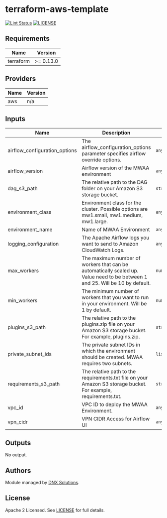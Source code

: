 # terraform-aws-template

[![Lint Status](https://github.com/DNXLabs/terraform-aws-template/workflows/Lint/badge.svg)](https://github.com/DNXLabs/terraform-aws-template/actions)
[![LICENSE](https://img.shields.io/github/license/DNXLabs/terraform-aws-template)](https://github.com/DNXLabs/terraform-aws-template/blob/master/LICENSE)

<!--- BEGIN_TF_DOCS --->

## Requirements

| Name | Version |
|------|---------|
| terraform | >= 0.13.0 |

## Providers

| Name | Version |
|------|---------|
| aws | n/a |

## Inputs

| Name | Description | Type | Default | Required |
|------|-------------|------|---------|:--------:|
| airflow\_configuration\_options | The airflow\_configuration\_options parameter specifies airflow override options. | `any` | n/a | yes |
| airflow\_version | Airflow version of the MWAA environment | `any` | n/a | yes |
| dag\_s3\_path | The relative path to the DAG folder on your Amazon S3 storage bucket. | `string` | `"dags"` | no |
| environment\_class | Environment class for the cluster. Possible options are mw1.small, mw1.medium, mw1.large. | `any` | n/a | yes |
| environment\_name | Name of MWAA Environment | `any` | n/a | yes |
| logging\_configuration | The Apache Airflow logs you want to send to Amazon CloudWatch Logs. | `any` | n/a | yes |
| max\_workers | The maximum number of workers that can be automatically scaled up. Value need to be between 1 and 25. Will be 10 by default. | `number` | `10` | no |
| min\_workers | The minimum number of workers that you want to run in your environment. Will be 1 by default. | `number` | `1` | no |
| plugins\_s3\_path | The relative path to the plugins.zip file on your Amazon S3 storage bucket. For example, plugins.zip. | `string` | `"plugins.zip"` | no |
| private\_subnet\_ids | The private subnet IDs in which the environment should be created. MWAA requires two subnets. | `list(string)` | n/a | yes |
| requirements\_s3\_path | The relative path to the requirements.txt file on your Amazon S3 storage bucket. For example, requirements.txt. | `string` | `"requirements.txt"` | no |
| vpc\_id | VPC ID to deploy the MWAA Environment. | `any` | n/a | yes |
| vpn\_cidr | VPN CIDR Access for Airflow UI | `any` | n/a | yes |

## Outputs

No output.

<!--- END_TF_DOCS --->

## Authors

Module managed by [DNX Solutions](https://github.com/DNXLabs).

## License

Apache 2 Licensed. See [LICENSE](https://github.com/DNXLabs/terraform-aws-template/blob/master/LICENSE) for full details.
